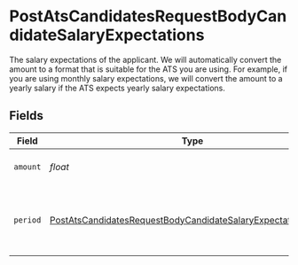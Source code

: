 # PostAtsCandidatesRequestBodyCandidateSalaryExpectations

The salary expectations of the applicant. We will automatically convert the amount to a format that is suitable for the ATS you are using. For example, if you are using monthly salary expectations, we will convert the amount to a yearly salary if the ATS expects yearly salary expectations.


## Fields

| Field                                                                                                                                                     | Type                                                                                                                                                      | Required                                                                                                                                                  | Description                                                                                                                                               |
| --------------------------------------------------------------------------------------------------------------------------------------------------------- | --------------------------------------------------------------------------------------------------------------------------------------------------------- | --------------------------------------------------------------------------------------------------------------------------------------------------------- | --------------------------------------------------------------------------------------------------------------------------------------------------------- |
| `amount`                                                                                                                                                  | *float*                                                                                                                                                   | :heavy_check_mark:                                                                                                                                        | The amount of the salary expectations.                                                                                                                    |
| `period`                                                                                                                                                  | [PostAtsCandidatesRequestBodyCandidateSalaryExpectationsPeriod](../../models/operations/postatscandidatesrequestbodycandidatesalaryexpectationsperiod.md) | :heavy_check_mark:                                                                                                                                        | The period of the salary expectations. Must be one of `MONTH` or `YEAR`.                                                                                  |
